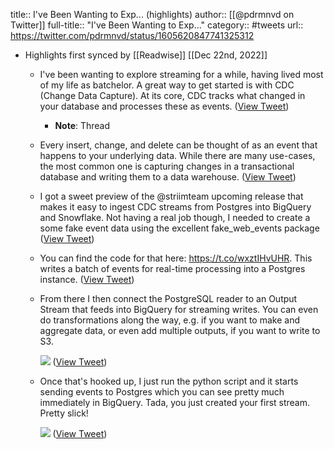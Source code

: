 title:: I've Been Wanting to Exp... (highlights)
author:: [[@pdrmnvd on Twitter]]
full-title:: "I've Been Wanting to Exp..."
category:: #tweets
url:: https://twitter.com/pdrmnvd/status/1605620847741325312

- Highlights first synced by [[Readwise]] [[Dec 22nd, 2022]]
	- I've been wanting to explore streaming for a while, having lived most of my life as batchelor. A great way to get started is with CDC (Change Data Capture). At its core, CDC tracks what changed in your database and processes these as events. ([View Tweet](https://twitter.com/pdrmnvd/status/1605620847741325312))
		- **Note**: Thread
	- Every insert, change, and delete can be thought of as an event that happens to your underlying data. While there are many use-cases, the most common one is capturing changes in a transactional database and writing them to a data warehouse. ([View Tweet](https://twitter.com/pdrmnvd/status/1605620849037389824))
	- I got a sweet preview of the @striimteam upcoming release that makes it easy to ingest CDC streams from Postgres into BigQuery and Snowflake. Not having a real job though, I needed to create a some fake event data using the excellent fake_web_events package ([View Tweet](https://twitter.com/pdrmnvd/status/1605620850291400704))
	- You can find the code for that here: https://t.co/wxztIHvUHR. This writes a batch of events for real-time processing into a Postgres instance. ([View Tweet](https://twitter.com/pdrmnvd/status/1605620851839094785))
	- From there I then connect the PostgreSQL reader to an Output Stream that feeds into BigQuery for streaming writes. You can even do transformations along the way, e.g. if you want to make and aggregate data, or even add multiple outputs, if you want to write to S3. 
	  
	  ![](https://pbs.twimg.com/media/FkhPEsfUUAApGo_.jpg) ([View Tweet](https://twitter.com/pdrmnvd/status/1605620853181333504))
	- Once that's hooked up, I just run the python script and it starts sending events to Postgres which you can see pretty much immediately in BigQuery. Tada, you just created your first stream. Pretty slick! 
	  
	  ![](https://pbs.twimg.com/media/FkhPNnZVUAEr97C.jpg) ([View Tweet](https://twitter.com/pdrmnvd/status/1605620854842200065))